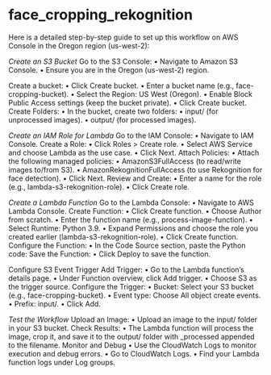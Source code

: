# face_cropping_rekognition

Here is a detailed step-by-step guide to set up this workflow on AWS Console in the Oregon region (us-west-2):

_Create an S3 Bucket_
Go to the S3 Console:
	•	Navigate to Amazon S3 Console.
	•	Ensure you are in the Oregon (us-west-2) region.

Create a bucket:
	•	Click Create bucket.
	•	Enter a bucket name (e.g., face-cropping-bucket).
	•	Select the Region: US West (Oregon).
	•	Enable Block Public Access settings (keep the bucket private).
	•	Click Create bucket.
Create Folders:
	•	In the bucket, create two folders:
	•	input/ (for unprocessed images).
	•	output/ (for processed images).


_Create an IAM Role for Lambda_
Go to the IAM Console:
	•	Navigate to IAM Console.
Create a Role:
	•	Click Roles > Create role.
	•	Select AWS Service and choose Lambda as the use case.
	•	Click Next.
Attach Policies:
	•	Attach the following managed policies:
	•	AmazonS3FullAccess (to read/write images to/from S3).
	•	AmazonRekognitionFullAccess (to use Rekognition for face detection).
	•	Click Next.
Review and Create:
	•	Enter a name for the role (e.g., lambda-s3-rekognition-role).
	•	Click Create role.


_Create a Lambda Function_
Go to the Lambda Console:
	•	Navigate to AWS Lambda Console.
Create Function:
	•	Click Create function.
	•	Choose Author from scratch.
	•	Enter the function name (e.g., process-image-function).
	•	Select Runtime: Python 3.9.
	•	Expand Permissions and choose the role you created earlier (lambda-s3-rekognition-role).
	•	Click Create function.
Configure the Function:
	•	In the Code Source section, paste the  Python code:
  Save the Function:
	•	Click Deploy to save the function.


Configure S3 Event Trigger
Add Trigger:
	•	Go to the Lambda function’s details page.
	•	Under Function overview, click Add trigger.
	•	Choose S3 as the trigger source.
Configure the Trigger:
	•	Bucket: Select your S3 bucket (e.g., face-cropping-bucket).
	•	Event type: Choose All object create events.
	•	Prefix: input/.
	•	Click Add.
 
_Test the Workflow_
Upload an Image:
	•	Upload an image to the input/ folder in your S3 bucket.
Check Results:
	•	The Lambda function will process the image, crop it, and save it to the output/ folder with _processed appended to the filename.
Monitor and Debug
	•	Use the CloudWatch Logs to monitor execution and debug errors.
	•	Go to CloudWatch Logs.
	•	Find your Lambda function logs under Log groups.

